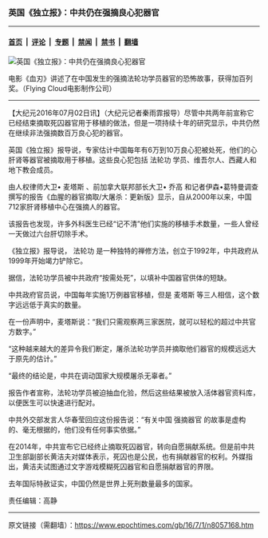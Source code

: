 ### 英国《独立报》：中共仍在强摘良心犯器官

---

#### [首页](../../../..?n8057168) &nbsp;|&nbsp; [评论](../../../../../epoch-comment?n8057168) &nbsp;|&nbsp; [专题](../../../../../epoch-special?n8057168) &nbsp;|&nbsp; [禁闻](../../../../../epoch-news?n8057168) &nbsp;|&nbsp; [禁书](../../../../../books?n8057168) &nbsp;|&nbsp; [翻墙](https://github.com/gfw-breaker/nogfw/blob/master/README.md?n8057168)


<div><img alt="英国《独立报》：中共仍在强摘良心犯器官" class="attachment-djy_600_400 size-djy_600_400 wp-post-image" src="https://i.epochtimes.com/assets/uploads/2016/07/1606031046492417-1-600x400.jpg"/>
<div class="caption">
 <p>
  电影《血刃》讲述了在中国发生的强摘法轮功学员器官的恐怖故事，获得加百列奖。（Flying Cloud电影制作公司）
 </p>
</div></div><hr/><div class="post_content" id="artbody" itemprop="articleBody">
 <!-- article content begin -->
 <p>
  【大纪元2016年07月02日讯】（大纪元记者秦雨霏报导）尽管中共两年前宣称它已经结束摘取死囚器官用于移植的做法，但是一项持续十年的研究显示，中共仍然在继续非法强摘数百万良心犯的器官。
 </p>
 <p>
  英国《独立报》报导说，专家估计中国每年有6万到10万良心犯被处死，他们的心肝肾等器官被摘取用于移植。这些良心犯包括
  <ok href="https://www.epochtimes.com/gb/tag/%E6%B3%95%E8%BD%AE%E5%8A%9F.html">
   法轮功
  </ok>
  学员、维吾尔人、西藏人和地下教会成员。
 </p>
 <p>
  由人权律师大卫•
  <ok href="https://www.epochtimes.com/gb/tag/%E9%BA%A6%E5%A1%94%E6%96%AF.html">
   麦塔斯
  </ok>
  、前加拿大联邦部长大卫•
  <ok href="https://www.epochtimes.com/gb/tag/%E4%B9%94%E9%AB%98.html">
   乔高
  </ok>
  和记者伊森•葛特曼调查撰写的报告《血腥的器官摘取/大屠杀：更新版》显示，自从2000年以来，中国712家肝肾移植中心在强摘人的器官。
 </p>
 <p>
  该报告也发现，许多外科医生已经“记不清”他们实施的移植手术数量，一些人曾经一天做过六台肝切除手术。
 </p>
 <p>
  《独立报》报导说，
  <ok href="https://www.epochtimes.com/gb/tag/%E6%B3%95%E8%BD%AE%E5%8A%9F.html">
   法轮功
  </ok>
  是一种独特的禅修方法，创立于1992年，中共政府从1999年开始竭力铲除它。
 </p>
 <p>
  据信，法轮功学员被中共政府“按需处死”，以填补中国器官供体的短缺。
 </p>
 <p>
  中共政府官员说，中国每年实施1万例器官移植，但是
  <ok href="https://www.epochtimes.com/gb/tag/%E9%BA%A6%E5%A1%94%E6%96%AF.html">
   麦塔斯
  </ok>
  等三人相信，这个数字远远低于真实的数量。
 </p>
 <p>
  在一份声明中，麦塔斯说：“我们只需观察两三家医院，就可以轻松的超过中共官方数字。”
 </p>
 <p>
  “这种越来越大的差异令我们断定，屠杀法轮功学员并摘取他们器官的规模远远大于原先的估计。”
 </p>
 <p>
  “最终的结论是，中共在调动国家大规模屠杀无辜者。”
 </p>
 <p>
  报告作者宣称，法轮功学员被迫抽血化验，然后这些结果被放入活体器官资料库，以便医生可以快速进行配对。
 </p>
 <p>
  中共外交部发言人华春莹回应这份报告说：“有关中国
  <ok href="https://www.epochtimes.com/gb/tag/%E5%BC%BA%E6%91%98%E5%99%A8%E5%AE%98.html">
   强摘器官
  </ok>
  的故事是虚构的、毫无根据的，他们没有任何事实依据。”
 </p>
 <p>
  在2014年，中共宣布它已经终止摘取死囚器官，转向自愿捐献系统。但是前中共卫生部副部长黄洁夫对媒体表示，死囚也是公民，也有捐献器官的权利。外媒指出，黄洁夫试图通过文字游戏模糊死囚器官和自愿捐献器官的界限。
 </p>
 <p>
  去年国际特赦证实，中国仍然是世界上死刑数量最多的国家。
 </p>
 <p>
  责任编辑：高静
 </p>
 <!-- article content end -->
 <div id="below_article_ad">
 </div>
</div>


---

原文链接（需翻墙）：https://www.epochtimes.com/gb/16/7/1/n8057168.htm